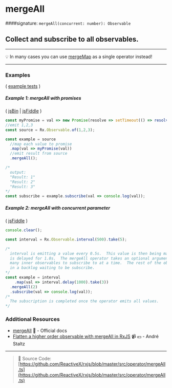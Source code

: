 # mergeAll
####signature: `mergeAll(concurrent: number): Observable`

## Collect and subscribe to all observables.

---
:bulb:  In many cases you can use [mergeMap](../transformation/mergemap.md) as a single operator instead!

---

### Examples

( [example tests](https://github.com/btroncone/learn-rxjs/blob/master/operators/specs/combination/mergeall-spec.ts) )

##### Example 1: mergeAll with promises

( [jsBin](http://jsbin.com/worecuhiba/1/edit?js,console) | [jsFiddle](https://jsfiddle.net/btroncone/0sc4nsxa/) )

```js
const myPromise = val => new Promise(resolve => setTimeout(() => resolve(`Result: ${val}`), 2000))
//emit 1,2,3
const source = Rx.Observable.of(1,2,3);

const example = source
  //map each value to promise
  .map(val => myPromise(val))
  //emit result from source
  .mergeAll();

/*
  output:
  "Result: 1"
  "Result: 2"
  "Result: 3"
*/
const subscribe = example.subscribe(val => console.log(val));
```

##### Example 2: mergeAll with *concurrent* parameter

( [jsFiddle](https://jsfiddle.net/zra3zxhs/) )

```js
console.clear();

const interval = Rx.Observable.interval(500).take(5);

/*
  interval is emitting a value every 0.5s.  This value is then being mapped to interval that 
  is delayed for 1.0s.  The mergeAll operator takes an optional argument that determines how 
  many inner observables to subscribe to at a time.  The rest of the observables are stored 
  in a backlog waiting to be subscribe.
*/
const example = interval
	.map(val => interval.delay(1000).take(3))
  .mergeAll(2)
  .subscribe(val => console.log(val));
/*
  The subscription is completed once the operator emits all values.
*/
```


### Additional Resources
* [mergeAll](http://reactivex.io/rxjs/class/es6/Observable.js~Observable.html#instance-method-mergeAll) :newspaper: - Official docs
* [Flatten a higher order observable with mergeAll in RxJS](https://egghead.io/lessons/rxjs-flatten-a-higher-order-observable-with-mergeall-in-rxjs?course=use-higher-order-observables-in-rxjs-effectively) :video_camera: :dollar: - André Staltz

---
> :file_folder: Source Code:  [https://github.com/ReactiveX/rxjs/blob/master/src/operator/mergeAll.ts](https://github.com/ReactiveX/rxjs/blob/master/src/operator/mergeAll.ts)
